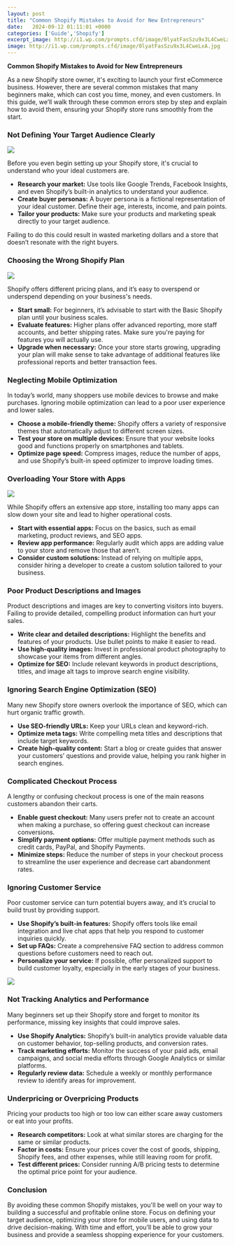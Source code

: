 ```yaml
---
layout: post
title: "Common Shopify Mistakes to Avoid for New Entrepreneurs"
date:   2024-09-12 01:11:01 +0000
categories: ['Guide','Shopify']
excerpt_image: http://i1.wp.com/prompts.cfd/image/0lyatFasSzu9x3L4CweLxA.jpg
image: http://i1.wp.com/prompts.cfd/image/0lyatFasSzu9x3L4CweLxA.jpg
---
```




**Common Shopify Mistakes to Avoid for New Entrepreneurs**

As a new Shopify store owner, it's exciting to launch your first eCommerce business. However, there are several common mistakes that many beginners make, which can cost you time, money, and even customers. In this guide, we’ll walk through these common errors step by step and explain how to avoid them, ensuring your Shopify store runs smoothly from the start.

### **Not Defining Your Target Audience Clearly**
![](http://i1.wp.com/prompts.cfd/image/0lyatFasSzu9x3L4CweLxA.jpg)

Before you even begin setting up your Shopify store, it's crucial to understand who your ideal customers are.

- **Research your market:** Use tools like Google Trends, Facebook Insights, and even Shopify’s built-in analytics to understand your audience.
- **Create buyer personas:** A buyer persona is a fictional representation of your ideal customer. Define their age, interests, income, and pain points.
- **Tailor your products:** Make sure your products and marketing speak directly to your target audience.

Failing to do this could result in wasted marketing dollars and a store that doesn’t resonate with the right buyers.

###  **Choosing the Wrong Shopify Plan**

![](http://i1.wp.com/prompts.cfd/image/UvMikvLzRq6qUQ41xLN_vQ.jpg)

Shopify offers different pricing plans, and it’s easy to overspend or underspend depending on your business's needs.

- **Start small:** For beginners, it’s advisable to start with the Basic Shopify plan until your business scales.
- **Evaluate features:** Higher plans offer advanced reporting, more staff accounts, and better shipping rates. Make sure you're paying for features you will actually use.
- **Upgrade when necessary:** Once your store starts growing, upgrading your plan will make sense to take advantage of additional features like professional reports and better transaction fees.

### **Neglecting Mobile Optimization**

In today’s world, many shoppers use mobile devices to browse and make purchases. Ignoring mobile optimization can lead to a poor user experience and lower sales.

- **Choose a mobile-friendly theme:** Shopify offers a variety of responsive themes that automatically adjust to different screen sizes.
- **Test your store on multiple devices:** Ensure that your website looks good and functions properly on smartphones and tablets.
- **Optimize page speed:** Compress images, reduce the number of apps, and use Shopify’s built-in speed optimizer to improve loading times.

### **Overloading Your Store with Apps**

![](http://i1.wp.com/prompts.cfd/image/p06HYH_BQx-kexphiNiPTQ.jpg)

While Shopify offers an extensive app store, installing too many apps can slow down your site and lead to higher operational costs.

- **Start with essential apps:** Focus on the basics, such as email marketing, product reviews, and SEO apps.
- **Review app performance:** Regularly audit which apps are adding value to your store and remove those that aren’t.
- **Consider custom solutions:** Instead of relying on multiple apps, consider hiring a developer to create a custom solution tailored to your business.

### **Poor Product Descriptions and Images**

Product descriptions and images are key to converting visitors into buyers. Failing to provide detailed, compelling product information can hurt your sales.

- **Write clear and detailed descriptions:** Highlight the benefits and features of your products. Use bullet points to make it easier to read.
- **Use high-quality images:** Invest in professional product photography to showcase your items from different angles.
- **Optimize for SEO:** Include relevant keywords in product descriptions, titles, and image alt tags to improve search engine visibility.

### **Ignoring Search Engine Optimization (SEO)**

Many new Shopify store owners overlook the importance of SEO, which can hurt organic traffic growth.

- **Use SEO-friendly URLs:** Keep your URLs clean and keyword-rich.
- **Optimize meta tags:** Write compelling meta titles and descriptions that include target keywords.
- **Create high-quality content:** Start a blog or create guides that answer your customers’ questions and provide value, helping you rank higher in search engines.

### **Complicated Checkout Process**

A lengthy or confusing checkout process is one of the main reasons customers abandon their carts.

- **Enable guest checkout:** Many users prefer not to create an account when making a purchase, so offering guest checkout can increase conversions.
- **Simplify payment options:** Offer multiple payment methods such as credit cards, PayPal, and Shopify Payments.
- **Minimize steps:** Reduce the number of steps in your checkout process to streamline the user experience and decrease cart abandonment rates.

### **Ignoring Customer Service**

Poor customer service can turn potential buyers away, and it’s crucial to build trust by providing support.

- **Use Shopify’s built-in features:** Shopify offers tools like email integration and live chat apps that help you respond to customer inquiries quickly.
- **Set up FAQs:** Create a comprehensive FAQ section to address common questions before customers need to reach out.
- **Personalize your service:** If possible, offer personalized support to build customer loyalty, especially in the early stages of your business.

![](http://i1.wp.com/prompts.cfd/image/zgF130HsSyWqeuidTbMQJg.jpg)

### **Not Tracking Analytics and Performance**

Many beginners set up their Shopify store and forget to monitor its performance, missing key insights that could improve sales.

- **Use Shopify Analytics:** Shopify’s built-in analytics provide valuable data on customer behavior, top-selling products, and conversion rates.
- **Track marketing efforts:** Monitor the success of your paid ads, email campaigns, and social media efforts through Google Analytics or similar platforms.
- **Regularly review data:** Schedule a weekly or monthly performance review to identify areas for improvement.

###  **Underpricing or Overpricing Products**

Pricing your products too high or too low can either scare away customers or eat into your profits.

- **Research competitors:** Look at what similar stores are charging for the same or similar products.
- **Factor in costs:** Ensure your prices cover the cost of goods, shipping, Shopify fees, and other expenses, while still leaving room for profit.
- **Test different prices:** Consider running A/B pricing tests to determine the optimal price point for your audience.

### Conclusion

By avoiding these common Shopify mistakes, you'll be well on your way to building a successful and profitable online store. Focus on defining your target audience, optimizing your store for mobile users, and using data to drive decision-making. With time and effort, you’ll be able to grow your business and provide a seamless shopping experience for your customers.
